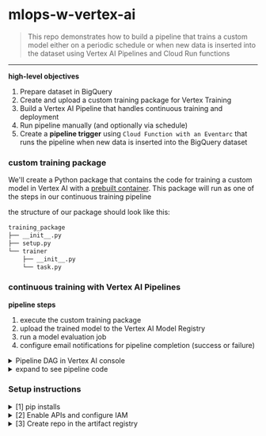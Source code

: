 # mlops-w-vertex-ai


> This repo demonstrates how to build a pipeline that trains a custom model either on a periodic schedule or when new data is inserted into the dataset using Vertex AI Pipelines and Cloud Run functions

---

**high-level objectives**

1. Prepare dataset in BigQuery
2. Create and upload a custom training package for Vertex Training
3. Build a Vertex AI Pipeline that handles continuous training and deployment
4. Run pipeline manually (and optionally via schedule)
5. Create a **pipeline trigger** using `Cloud Function with an Eventarc` that runs the pipeline when new data is inserted into the BigQuery dataset


### custom training package

We'll create a Python package that contains the code for training a custom model in Vertex AI with a [prebuilt container](https://cloud.google.com/vertex-ai/docs/training/create-python-pre-built-container). This package will run as one of the steps in our continuous training pipeline

the structure of our package should look like this:

```
training_package
├── __init__.py
├── setup.py
└── trainer
    ├── __init__.py
    └── task.py
```

### continuous training with Vertex AI Pipelines

**pipeline steps**

1. execute the custom training package
2. upload the trained model to the Vertex AI Model Registry 
3. run a model evaluation job
4. configure email notifications for pipeline completion (success or failure)

<details>
  <summary>Pipeline DAG in Vertex AI console</summary>

<img src='imgs/ct_pipeline_v1.png' width='672' height='1085'>
    
</details>


<details>
  <summary>expand to see pipeline code</summary>

```
    # Notification task
    notify_task = VertexNotificationEmailOp(
        recipients= EMAIL_RECIPIENTS
    )
    
    with dsl.ExitHandler(notify_task, name='MLOps Continuous Training Pipeline'):
        # Train the model
        custom_job_task = (
            CustomTrainingJobOp(
                project=project,
                display_name=training_job_display_name,
                worker_pool_specs=worker_pool_specs,
                base_output_directory=base_output_dir,
                location=location
            )
        ).set_display_name("custom-train")

        # Import the unmanaged model
        import_unmanaged_model_task = (
            importer(
                artifact_uri=artifacts_dir,
                artifact_class=artifact_types.UnmanagedContainerModel,
                metadata={
                    "containerSpec": {
                        "imageUri": prediction_container_uri,
                    },
                },
            )
            .set_display_name("import-trained-model")
            .after(custom_job_task)
        )

        with dsl.If(existing_model == True):
            # Import the parent model to upload as a version
            import_registry_model_task = (
                importer(
                    artifact_uri=parent_model_artifact_uri,
                    artifact_class=artifact_types.VertexModel,
                    metadata={
                        "resourceName": parent_model_resource_name
                    },
                )
                .set_display_name("import-existing-model")
                .after(import_unmanaged_model_task)
            )
            
            # Upload the model as a version
            model_version_upload_op = ModelUploadOp(
                project=project,
                location=location,
                display_name=model_display_name,
                parent_model=import_registry_model_task.outputs["artifact"],
                unmanaged_container_model=import_unmanaged_model_task.outputs["artifact"],
            )

        with dsl.Else():
            # Upload the model
            model_upload_op = (
                ModelUploadOp(
                    project=project,
                    location=location,
                    display_name=model_display_name,
                    unmanaged_container_model=import_unmanaged_model_task.outputs["artifact"],
                )
                .set_display_name("upload-new-model")
            )
        
        # Get the model (or model version)
        model_resource = OneOf(
                model_version_upload_op.outputs["model"], 
                model_upload_op.outputs["model"]
        )

        # Batch prediction
        batch_predict_task = (
            ModelBatchPredictOp(
                project=project,
                job_display_name=batch_prediction_job_display_name,
                model=model_resource,
                location=location,
                instances_format=batch_predictions_input_format,
                predictions_format=batch_predictions_output_format,
                gcs_source_uris=test_data_gcs_uri,
                gcs_destination_output_uri_prefix=batch_predictions_gcs_prefix,
                machine_type='n1-standard-4'
            )
            .set_display_name("batch-prediction")
        )
        
        # Evaluation task
        evaluation_task = (
            ModelEvaluationRegressionOp(
                project=project,
                target_field_name=target_field_name,
                location=location,
                model=model_resource,
                predictions_format=batch_predictions_output_format,
                predictions_gcs_source=batch_predict_task.outputs["gcs_output_directory"],
                ground_truth_format=ground_truth_format,
                ground_truth_gcs_source=ground_truth_gcs_source
            )
            .set_display_name("model-eval-job")
        )
        
        # Import the evaluation result to Vertex AI.
        import_evaluation_task = (
            ModelImportEvaluationOp(
                regression_metrics=evaluation_task.outputs['evaluation_metrics'],
                model=model_resource,
                dataset_type=batch_predictions_input_format,
                dataset_path="", # test_data_gcs_uri
                dataset_paths=ground_truth_gcs_source,
                display_name=eval_display_name,
            )
            .set_display_name("import-model-eval")
        )
```
</details>


### Setup instructions

<details>
  <summary>[1] pip installs</summary>

Run the following in a terminal:

```
pip3 install -r requirements.txt
```

</details>

<details>
  <summary>[2] Enable APIs and configure IAM</summary>

Replace values for `PROJECT_ID`, `PROJEC_NUM`, and `USER`, then run commands in terminal

[2.a] Set project and user login

```
gcloud config get-value project
export PROJECT_ID=

gcloud projects describe $PROJECT_ID --format="value(projectNumber)"
export PROJECT_NUM=

export USER=
```

[2.b] Grant roles in your Google Account

```
gcloud projects add-iam-policy-binding $PROJECT_ID --member=user:$USER --role=roles/bigquery.admin
gcloud projects add-iam-policy-binding $PROJECT_ID --member=user:$USER --role=roles/aiplatform.user
gcloud projects add-iam-policy-binding $PROJECT_ID --member=user:$USER --role=roles/storage.admin
gcloud projects add-iam-policy-binding $PROJECT_ID --member=user:$USER --role=roles/pubsub.editor
gcloud projects add-iam-policy-binding $PROJECT_ID --member=user:$USER --role=roles/cloudfunctions.admin
gcloud projects add-iam-policy-binding $PROJECT_ID --member=user:$USER --role=roles/logging.viewer
gcloud projects add-iam-policy-binding $PROJECT_ID --member=user:$USER --role=roles/logging.configWriter
gcloud projects add-iam-policy-binding $PROJECT_ID --member=user:$USER --role=roles/iam.serviceAccountUser
gcloud projects add-iam-policy-binding $PROJECT_ID --member=user:$USER --role=roles/eventarc.admin
gcloud projects add-iam-policy-binding $PROJECT_ID --member=user:$USER --role=roles/aiplatform.colabEnterpriseUser
gcloud projects add-iam-policy-binding $PROJECT_ID --member=user:$USER --role=roles/artifactregistry.admin
gcloud projects add-iam-policy-binding $PROJECT_ID --member=user:$USER --role=roles/serviceusage.serviceUsageAdmin
```

[2.c] Enable GCP APIs

```
gcloud services enable artifactregistry.googleapis.com \
    bigquery.googleapis.com \
    cloudbuild.googleapis.com \
    cloudfunctions.googleapis.com \
    logging.googleapis.com \
    pubsub.googleapis.com \
    run.googleapis.com \
    storage-component.googleapis.com  \
    eventarc.googleapis.com \
    serviceusage.googleapis.com \
    aiplatform.googleapis.com
```

[2.d] Grant service account IAM

```
gcloud projects add-iam-policy-binding $PROJECT_ID --member="serviceAccount:PROJECT_NUM-compute@developer.gserviceaccount.com" --role=roles/aiplatform.serviceAgent
gcloud projects add-iam-policy-binding $PROJECT_ID --member="serviceAccount:PROJECT_NUM-compute@developer.gserviceaccount.com" --role=roles/eventarc.eventReceiver
```
</details>

<details>
  <summary>[3] Create repo in the artifact registry</summary>
    
```
export REGION=us-central1
export REPO_NAME=mlops
gcloud artifacts repositories create $REPO_NAME --location=$REGION --repository-format=KFP
```
</details>